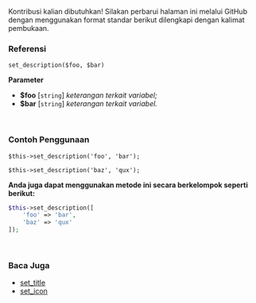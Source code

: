 Kontribusi kalian dibutuhkan!
Silakan perbarui halaman ini melalui GitHub dengan menggunakan format standar berikut dilengkapi dengan kalimat pembukaan.

### Referensi
`set_description($foo, $bar)`

**Parameter**
* **$foo** [`string`] *keterangan terkait variabel;*
* **$bar** [`string`] *keterangan terkait variabel.*

&nbsp;

### Contoh Penggunaan
`$this->set_description('foo', 'bar');`

`$this->set_description('baz', 'qux');`

**Anda juga dapat menggunakan metode ini secara berkelompok seperti berikut:**
```php
$this->set_description([
    'foo' => 'bar',
    'baz' => 'qux'
]);
```

&nbsp;

### Baca Juga
* [set_title](./set_title)
* [set_icon](./set_icon)
